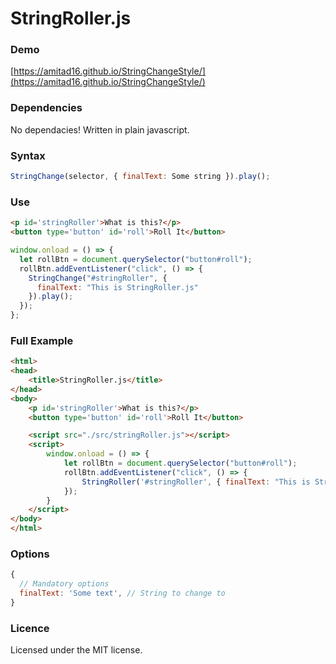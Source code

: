 # StringRoller.js

### Demo

[https://amitad16.github.io/StringChangeStyle/](https://amitad16.github.io/StringChangeStyle/)

### Dependencies

No dependacies! Written in plain javascript.

### Syntax

```js
StringChange(selector, { finalText: Some string }).play();
```

### Use

```html
<p id='stringRoller'>What is this?</p>
<button type='button' id='roll'>Roll It</button>
```

```js
window.onload = () => {
  let rollBtn = document.querySelector("button#roll");
  rollBtn.addEventListener("click", () => {
    StringChange("#stringRoller", {
      finalText: "This is StringRoller.js"
    }).play();
  });
};
```

### Full Example

```html
<html>
<head>
	<title>StringRoller.js</title>
</head>
<body>
	<p id='stringRoller'>What is this?</p>
	<button type='button' id='roll'>Roll It</button>

	<script src="./src/stringRoller.js"></script>
	<script>
		window.onload = () => {
			let rollBtn = document.querySelector("button#roll");
			rollBtn.addEventListener("click", () => {
				StringRoller('#stringRoller', { finalText: "This is StringRoller.js" }).roll();
			});
		}
	</script>
</body>
</html>
```

### Options

```js
{
  // Mandatory options
  finalText: 'Some text', // String to change to
}
```

### Licence

Licensed under the MIT license.
